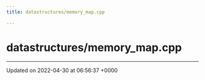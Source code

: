 ```yaml
---
title: datastructures/memory_map.cpp

---
```


# datastructures/memory_map.cpp








-------------------------------

Updated on 2022-04-30 at 06:56:37 +0000
